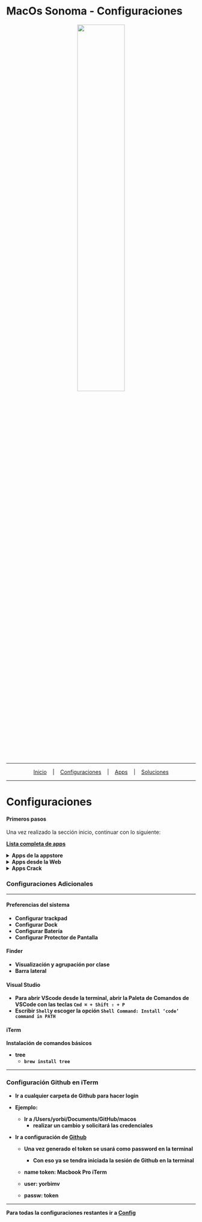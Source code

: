 # MacOs Sonoma - Configuraciones

<p align="center">
<img width="50%" height="50%" src="https://cambiodigital-ol.com/wp-content/uploads/2023/06/mac-OS_Sonomajpg-696x392.jpg"/>
</p>

---

<p align="center">
  <a href="https://github.com/yorbimv/macos">Inicio</a>
  &nbsp;&nbsp;&nbsp;|&nbsp;&nbsp;&nbsp;
  <a href="https://github.com/yorbimv/macos/tree/main/Configuraciones">Configuraciones</a>
  &nbsp;&nbsp;&nbsp;|&nbsp;&nbsp;&nbsp;
  <a href="https://github.com/yorbimv/macos/tree/main/Apps">Apps</a>
  &nbsp;&nbsp;&nbsp;|&nbsp;&nbsp;&nbsp;
  <a href="https://github.com/yorbimv/macos/tree/main/Soluciones">Soluciones</a>
</p>

---

# Configuraciones

#### Primeros pasos

Una vez realizado la sección inicio, continuar con lo siguiente:

**[Lista completa de apps](https://github.com/yorbimv/macos/blob/main/Apps/ListaApps.txt)**

   <details>
          <summary><b>Apps de la appstore</b><br></summary>
         <ul>
         <li>Spark</li>
            <li>Hp Smart</li>
            <li>Paint X</li>
            <li>Magnet</li>
            <li>Pipifier</li>
            <li>Encrypto</li>
         </ul>
   </details>

<details>
         <summary><b>Apps desde la Web</summary>
         <ul>
         <li><a href="https://brave.com/es/download/">Brave</a></li>
         <li><a href="https://iterm2.com/downloads.html">iTerm</a></li>
         <li><a href="https://anydesk.com/es/downloads/mac-os">Anydesk</a></li>
         <li><a href="https://code.visualstudio.com/download">Visual Studio</a></li>
         <li><a href="https://portal.office.com/account#installs">Office 365</a></li>
         <li><a href="https://desktop.github.com/download/">Github Desktop</a></li>
         <li><a href="https://angryip.org/download/#mac">Angry IP Scanner.app - v3.9.1</a></li>
         <li><a href="https://anydesk.com/es">AnyDesk.app - v9.0.2</a></li>
         <li><a href="https://www.mowglii.com/itsycal">Itsycal.app - v0.15.6</a></li>
         <li><a href="https://account.microsoft.com/services/microsoft365/details?OCID=cmmly2nfa36&refd=www.microsoft365.com">Office365</a></li>
         <li><a href="https://transmissionbt.com/">Transmission.app - v4.0.6</a></li>
         <li><a href="https://code.visualstudio.com/">Visual Studio Code.app - v1.100.2</a></li>
         <li><a href="https://etcher.balena.io/">balenaEtcher.app - v2.1.2</a></li>
         <li><a href="https://iterm2.com/">iTerm.app - v3.5.14</a></li>

</details>

<details>
         <summary><b>Apps Crack</summary>
          <ul>
              <li><a href="https://macappstre.com/alfred/"> Alfred 5.app - v5.6.2</a></li>
              <li><a href="https://macappstre.com/bartender-5/">Bartender 5.app - v5.3.5</a></li>
              <li><a href="https://drive.google.com/drive/folders/1IiuZ9khumLUTSVT6zvtUyiRnX924Dl4K?usp=sharing">Cisdem PDF Password Remover.app - v5.2.0</a></li>
              <li><a href="https://macappstre.com/cleanmymac/" target="_blank">CleanMyMac_5.app</a> - v5.0.9</li>
              <li><a href="https://macappstre.com/cleanshot-x/" target="_blank">CleanShot X.app</a> - v4.7.6</li>
              <li><a href="https://drive.google.com/drive/folders/1IiuZ9khumLUTSVT6zvtUyiRnX924Dl4K?usp=sharing" target="_blank">Disk Drill.app</a> - v5.7</li>
              <li><a href="https://drive.google.com/drive/folders/1IiuZ9khumLUTSVT6zvtUyiRnX924Dl4K?usp=sharing" target="_blank">Download Shuttle Pro.app</a> - v1.9</li>
              <li><a href="https://drive.google.com/drive/folders/1IiuZ9khumLUTSVT6zvtUyiRnX924Dl4K?usp=sharing" target="_blank">Ethernet Status.app</a> - v5.7</li>
              <li><a href="https://macappstre.com/pdfelement-pro-edit-scan-pdf/" target="_blank">PDFelement.app</a> - v11.4.12</li>
              <li><a href="https://macappstre.com/path-finder/" target="_blank">Path Finder.app</a> - v2186</li>
              <li><a href="https://macappstre.com/photomator-pro/" target="_blank">Photomator.app</a> - v3.4.9</li>
              <li><a href="https://macappstre.com/profind/" target="_blank">ProFind.app</a> - v1.30</li>
              <li><a href="https://macappstre.com/widgetwall-desktop-widgets-for-your-mac/" target="_blank">WidgetWall.app</a> - v3.10.1</li>
          </ul>

#### Fuente:

- https://macappstre.com/
- https://www.macbed.com/
- https://haxmac.cc/π
- https://drive.google.com/drive/folders/1IiuZ9khumLUTSVT6zvtUyiRnX924Dl4K?usp=sharing

## </details>

### Configuraciones Adicionales

---

#### Preferencias del sistema

- Configurar trackpad
- Configurar Dock
- Configurar Batería
- Configurar Protector de Pantalla

#### Finder

- Visualización y agrupación por clase
- Barra lateral

#### Visual Studio

- Para abrir VScode desde la terminal, abrir la Paleta de Comandos de VSCode con las teclas
  `Cmd ⌘ + Shift ⇧ + P`
- Escribir `Shell`y escoger la opción `Shell Command: Install ‘code’ command in PATH`

#### iTerm

Instalación de comandos básicos

- tree
  - `brew install tree`

---

### Configuración Github en iTerm

- Ir a cualquier carpeta de Github para hacer login
- Ejemplo:
  - Ir a **/Users/yorbi/Documents/GitHub/macos**
    - realizar un cambio y solicitará las credenciales
- Ir a configuración de [Github](https://github.com/settings/tokens)

  - Una vez generado el token se usará como password en la terminal

    - Con eso ya se tendra iniciada la sesión de Github en la terminal

  - **name token:** Macbook Pro iTerm
  - **user:** yorbimv
  - **passw:** token

---

Para todas la configuraciones restantes ir a [Config](https://github.com/yorbimv/macos/tree/main/config)
